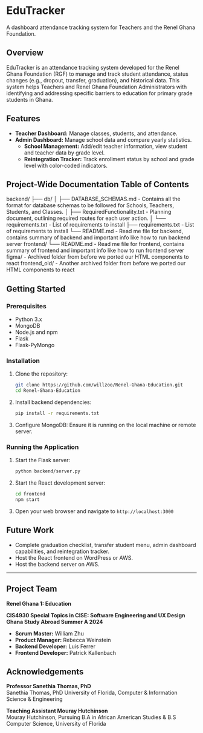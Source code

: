 # EduTracker

A dashboard attendance tracking system for Teachers and the Renel Ghana Foundation.

## Overview

EduTracker is an attendance tracking system developed for the Renel Ghana Foundation (RGF) to manage and track student attendance, status changes (e.g., dropout, transfer, graduation), and historical data. This system helps Teachers and Renel Ghana Foundation Administrators with identifying and addressing specific barriers to education for primary grade students in Ghana.

## Features

- **Teacher Dashboard:** Manage classes, students, and attendance.
- **Admin Dashboard:** Manage school data and compare yearly statistics.
  - **School Management:** Add/edit teacher information, view student and teacher data by grade level.
  - **Reintegration Tracker:** Track enrollment status by school and grade level with color-coded indicators.

## Project-Wide Documentation Table of Contents

backend/
├── db/
│   ├── DATABASE_SCHEMAS.md - Contains all the format for database schemas to be followed for Schools, Teachers, Students, and Classes.
│   ├── RequiredFunctionality.txt - Planning document, outlining required routes for each user action.
│   └── requirements.txt - List of requirements to install
├── requirements.txt - List of requirements to install
└── README.md - Read me file for backend, contains summary of backend and important info like how to run backend server
frontend/
└── README.md - Read me file for frontend, contains summary of frontend and important info like how to run frontend server
figma/ - Archived folder from before we ported our HTML components to react
frontend_old/ - Another archived folder from before we ported our HTML components to react

## Getting Started

### Prerequisites

- Python 3.x
- MongoDB
- Node.js and npm
- Flask
- Flask-PyMongo

### Installation

1. Clone the repository:
    ```bash
    git clone https://github.com/willzoo/Renel-Ghana-Education.git
    cd Renel-Ghana-Education
    ```

2. Install backend dependencies:
    ```bash
    pip install -r requirements.txt
    ```

3. Configure MongoDB: Ensure it is running on the local machine or remote server.

### Running the Application

1. Start the Flask server:
    ```bash
    python backend/server.py
    ```

2. Start the React development server:
    ```bash
    cd frontend
    npm start
    ```

3. Open your web browser and navigate to `http://localhost:3000`

## Future Work

- Complete graduation checklist, transfer student menu, admin dashboard capabilities, and reintegration tracker.
- Host the React frontend on WordPress or AWS.
- Host the backend server on AWS.
---

## Project Team

**Renel Ghana 1: Education**

**CIS4930 Special Topics in CISE: Software Engineering and UX Design**  
**Ghana Study Abroad Summer A 2024**

- **Scrum Master:** William Zhu
- **Product Manager:** Rebecca Weinstein
- **Backend Developer:** Luis Ferrer
- **Frontend Developer:** Patrick Kallenbach

## Acknowledgements

**Professor Sanethia Thomas, PhD**  
Sanethia Thomas, PhD University of Florida, Computer & Information Science & Engineering

**Teaching Assistant Mouray Hutchinson**  
Mouray Hutchinson, Pursuing B.A in African American Studies & B.S Computer Science, University of Florida
